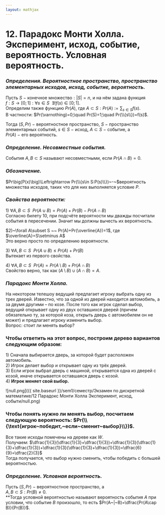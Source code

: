 ```yaml
---  
layout: mathjax  
---  
```

  
# 12. Парадокс Монти Холла. Эксперимент, исход, событие, вероятность. Условная вероятность.  
  
### *Определения. Вероятностное пространство, пространство элементарных исходов, исход, событие, вероятность.*  
Пусть $S~-~$конечное множество$:|S|=n$, и на нём задана функция  
$f:S\to[0;1]:\forall s\in S ~~ \exists!f(s)\in[0;1]$.  
Определим также функцию $Pr(A)$, где $A\subset S:Pr(A):=\displaystyle\sum_{s\in S}f(s)$.  
В частности: $Pr(\varnothing)=0;\quad Pr(S)=1;\quad Pr(\\{s\\})=f(s)$.  
  
Тогда $(S,Pr)~-~$вероятностное пространство, $S~-~$пространство элементарных событий, $s\in S~-~$исход, $A\subset S~-~$событие, а  
$Pr(A)~-~$его вероятность.  
  
### *Определение. Несовместные события.*  
События $A,B\subset S$ называют несовместными, если $Pr(A\cap B)=0$.  
  
### *Обозначение.*  
$Pr\big(P(x)\big)\Leftrightarrow Pr(\\{s\in S:P(s)\\})~-~$вероятность множества исходов, таких что для них выполняется условие $P$.  
  
### *Свойства вероятности:*  
$1)$ $\forall A,B\subset S ~~ Pr(A\cup B)=Pr(A)+Pr(B)-Pr(A\cap B)$  
Согласно билету 10, при подсчёте вероятности мы дважды посчитали события в пересечении. Значит мы должны вычесть их вероятность.  
  
$2)~\forall A\subset S ~~ Pr(A)+Pr(\overline{A})=1$, где $\overline{A}=S\setminus A$  
Это верно просто по определению вероятности.  
  
$3)$ $\forall A,B\subset S ~~ Pr(A\cup B)\le Pr(A)+Pr(B)$  
Вытекает из первого свойства.  
  
$4)$ $\forall A,B\subset S ~~ Pr(A)=Pr(A\setminus B)+Pr(A\cap B)$  
Свойство верно, так как $(A\setminus B)\cup(A\cap B)=A$.  
  
### *Парадокс Монти Холла.*  
На некотором телешоу ведущий предлагает игроку выбрать одну из трех дверей. Известно, что за одной из дверей находится автомобиль, а за двумя другими – по козе. После того как игрок сделал выбор, ведущий открывает одну из двух оставшихся дверей (причем обязательно ту, за которой коза, открыть дверь с автомобилем он не может) и предлагает игроку изменить выбор.  
Вопрос: стоит ли менять выбор?  
  
### Чтобы ответить на этот вопрос, построим дерево вариантов следующим образом:  
$1)$ Сначала выбирается дверь, за которой будет расположен автомобиль.  
$2)$ Игрок делает выбор и открывает одну из трёх дверей.  
$3)$ Если игрок выбрал дверь с машиной, открывается одна из дверей с козой, иначе открывается оставшаяся дверь с козой.  
$4)$ **Игрок меняет свой выбор.**  
  
![null.png]({{ site.baseurl }}/sem1/семестр/Экзамен по дискретной математике/12 Парадокс Монти Холла Эксперимент, исход, событи/null.png)  
  
### Чтобы понять нужно ли менять выбор, посчитаем следующую вероятность: $Pr(\\{\text{игрок~победит,~если~сменит~выбор}\\})$.  
Все такие исходы помечены на дереве как $W$.  
Получаем: $\dfrac{1}{3}(\dfrac{1}{3}+\dfrac{1}{3})+\dfrac{1}{3}(\dfrac{1}{3}+\dfrac{1}{3})+\dfrac{1}{3}(\dfrac{1}{3}+\dfrac{1}{3})=\dfrac{6}{9}=\dfrac{2}{3}$  
Тогда получается, что выбор нужно сменить, чтобы победить с большей вероятностью.  
  
### *Определение. Условная вероятность.*  
Пусть $(S,Pr)~-~$вероятностное пространство, а  
$A,B\subset S:Pr(B)\ne0$.  
**Тогда условной вероятностью называют вероятность события $A$ при условии, что событие $B$ произошло, то есть $Pr(A~|~B)=\dfrac{Pr(A\cap B)}{Pr(B)}$.  

